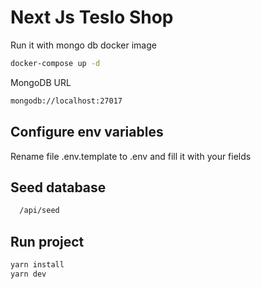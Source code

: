 # Next Js Teslo Shop

Run it with mongo db docker image

```bash
docker-compose up -d
```

MongoDB URL

```bash
mongodb://localhost:27017
```

## Configure env variables

Rename file .env.template to .env and fill it with your fields

## Seed database

```bash
  /api/seed
```

## Run project

```bash
yarn install
yarn dev
```
